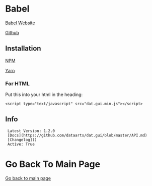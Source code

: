 # Babel
 
  [Babel Website](https://babeljs.io/)    
  
  [Github]()
  
   ## Installation
  
   [NPM](https://www.npmjs.com/package/guify)
  
   [Yarn](https://yarnpkg.com/package/guify)
  
   ### For HTML
  
   Put this into your html in the heading:
   
   ```<script type="text/javascript" src="dat.gui.min.js"></script>```
   
   ## Info
  
     Latest Version: 1.2.0
     [Docs](https://github.com/dataarts/dat.gui/blob/master/API.md)
     [Changelog]()
     Active: True

# Go Back To Main Page

[Go back to main page](https://github.com/LightLordYT/Useful-Packages-NPM-YARN-#readme)
